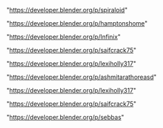 "https://developer.blender.org/p/spiraloid"

"https://developer.blender.org/p/hamptonshome"

"https://developer.blender.org/p/Infinix"

"https://developer.blender.org/p/saifcrack75"

"https://developer.blender.org/p/lexiholly317"

"https://developer.blender.org/p/ashmitarathoreasd"

 
"https://developer.blender.org/p/lexiholly317"


"https://developer.blender.org/p/saifcrack75"


"https://developer.blender.org/p/sebbas"


 
